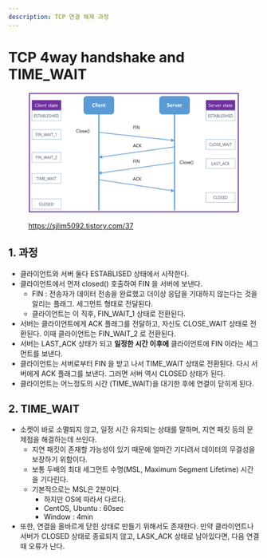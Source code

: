```yaml
---
description: TCP 연결 해제 과정
---
```


# TCP 4way handshake and TIME\_WAIT

<figure><img src="../../.gitbook/assets/image (5).png" alt=""><figcaption><p><a href="https://sjlim5092.tistory.com/37">https://sjlim5092.tistory.com/37</a></p></figcaption></figure>

## 1. 과정

* 클라이언트와 서버 둘다 ESTABLISED 상태에서 시작한다.&#x20;
* 클라이언트에서 먼저 closed() 호출하여 FIN 을 서버에 보낸다.&#x20;
  * FIN : 전송자가 데이터 전송을 완료했고 더이상 응답을 기대하지 않는다는 것을 알리는 플래그. 세그먼트 형태로 전달된다.&#x20;
  * 클라이언트는 이 직후, FIN\_WAIT\_1 상태로 전환된다.&#x20;
* 서버는 클라이언트에게 ACK 플래그를 전달하고, 자신도 CLOSE\_WAIT 상태로 전환된다. 이때 클라이언트는 FIN\_WAIT\_2 로 전환된다.&#x20;
* 서버는 LAST\_ACK 상태가 되고 **일정한 시간 이후에** 클라이언트에 FIN 이라는 세그먼트를 보낸다.&#x20;
* 클라이언트는 서버로부터 FIN 을 받고 나서 TIME\_WAIT 상태로 전환된다. 다시 서버에게 ACK 플래그를 보낸다. 그러면 서버 역시 CLOSED 상태가 된다.&#x20;
* 클라이언트는 어느정도의 시간 (TIME\_WAIT)을 대기한 후에 연결이 닫히게 된다.&#x20;

## 2. TIME\_WAIT

* 소켓이 바로 소멸되지 않고, 일정 시간 유지되는 상태를 말하며, 지연 패킷 등의 문제점을 해결하는데 쓰인다.   &#x20;
  * 지연 패킷이 존재할 가능성이 있기 때문에 얼마간 기다려서 데이터의 무결성을 보장하기 위함이다.&#x20;
  * 보통 두배의 최대 세그먼트 수명(MSL, Maximum Segment Lifetime) 시간을 기다린다.&#x20;
  * 기본적으로는 MSL은 2분이다.
    * 하지만 OS에 따라서 다르다.&#x20;
    * CentOS, Ubuntu : 60sec
    * Window : 4min &#x20;
* 또한, 연결을 올바르게 닫힌 상태로 만들기 위해서도 존재한다. 만약 클라이언트나 서버가 CLOSED 상태로 종료되지 않고, LASK\_ACK 상태로 남아있다면, 다음 연결때 오류가 난다.&#x20;

